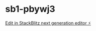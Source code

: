 # sb1-pbywj3

[Edit in StackBlitz next generation editor ⚡️](https://stackblitz.com/~/github.com/futuresskillsschool/sb1-pbywj3)
